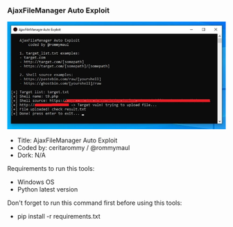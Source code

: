 <h3> AjaxFileManager Auto Exploit </h3>
<img src="screenshot.jpg">
<ul>
  <li>Title: AjaxFileManager Auto Exploit</li>
  <li>Coded by: ceritarommy / @rommymaul</li>
  <li>Dork: N/A</li>
</ul>

Requirements to run this tools:
<ul>
  <li>Windows OS</li>
  <li>Python latest version</li>
</ul>

Don't forget to run this command first before using this tools:
<ul>
  <li>pip install -r requirements.txt</li>
</ul>
